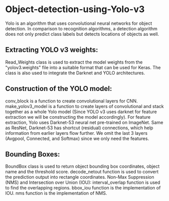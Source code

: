 # Object-detection-using-Yolo-v3
Yolo is an algorithm that uses convolutional neural networks for object detection. In comparison to recognition algorithms, a detection algorithm does not only predict class labels but detects locations of objects as well.

## Extracting YOLO v3 weights:
Read_Weights class is used to extract the model weights from the "yolov3.weights" file into a suitable format that can be used for Keras. The class is also used to integrate the Darknet and YOLO architectures.

## Construction of the YOLO model:
conv_block is a function to create convolutional layers for CNN.
make_yolov3_model is a function to create layers of convolutional and stack together as a whole Yolo model (Since YOLO v3 uses darknet for feature extraction we will be constructing the model accordingly).
For feature extraction, Yolo uses Darknet-53 neural net pre-trained on ImageNet. Same as ResNet, Darknet-53 has shortcut (residual) connections, which help information from earlier layers flow further. We omit the last 3 layers (Avgpool, Connected, and Softmax) since we only need the features.

## Bounding Boxes:
BoundBox class is used to return object bounding box coordinates, object name and the threshold score.
decode_netout function is used to convert the prediction output into rectangle coordinates.
Non-Max Suppression (NMS) and Intersection over Union (IOU):
interval_overlap function is used to find the overlapping regions.
bbox_iou function is the implementation of IOU.
nms function is the implementation of NMS.
